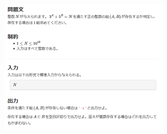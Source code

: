 ![question](https://github.com/kimura-12/AtCoder_Training/blob/master/AtCoder_Regular_Contest/ARC106/A.106/question.png)
